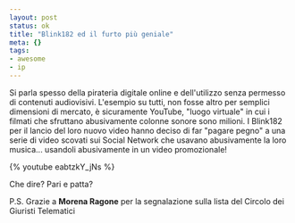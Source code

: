 ```yaml
--- 
layout: post
status: ok
title: "Blink182 ed il furto più geniale"
meta: {}
tags: 
- awesome
- ip
---
```

Si parla spesso della pirateria digitale online e dell'utilizzo senza permesso di contenuti audiovisivi. L'esempio su tutti, non fosse altro per semplici dimensioni di mercato, è sicuramente YouTube, "luogo virtuale" in cui i filmati che sfruttano abusivamente colonne sonore sono milioni.
I Blink182 per il lancio del loro nuovo video hanno deciso di far "pagare pegno" a una serie di video scovati sui Social Network che usavano abusivamente la loro musica... usandoli abusivamente in un video promozionale!

{% youtube eabtzkY_jNs %}

Che dire? Pari e patta?  
  
P.S. Grazie a **Morena Ragone** per la segnalazione sulla lista del Circolo dei Giuristi Telematici
